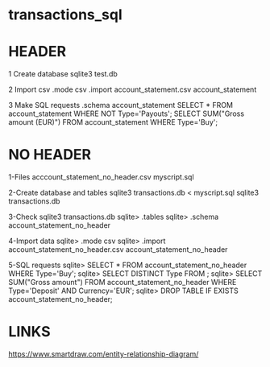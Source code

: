 # transactions_sql

# HEADER 

1 Create database
    sqlite3 test.db

2 Import csv
    .mode csv
    .import account_statement.csv account_statement

3 Make SQL requests
    .schema account_statement
    SELECT * FROM account_statement WHERE NOT Type='Payouts';
    SELECT SUM("Gross amount (EUR)") FROM account_statement WHERE Type='Buy';


# NO HEADER

1-Files
    acccount_statement_no_header.csv
    myscript.sql

2-Create database and tables
    sqlite3 transactions.db < myscript.sql
    sqlite3 transactions.db

3-Check
    sqlite3 transactions.db
    sqlite> .tables
    sqlite> .schema account_statement_no_header

4-Import data
    sqlite> .mode csv
    sqlite> .import account_statement_no_header.csv account_statement_no_header

5-SQL requests
    sqlite> SELECT * FROM account_statement_no_header WHERE Type='Buy';
    sqlite> SELECT DISTINCT Type FROM ;
    sqlite> SELECT SUM("Gross amount") FROM account_statement_no_header WHERE Type='Deposit' AND Currency='EUR';
    sqlite> DROP TABLE IF EXISTS account_statement_no_header;

# LINKS
https://www.smartdraw.com/entity-relationship-diagram/

